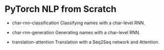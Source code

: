 # PyTorch NLP from Scratch
- char-rnn-classification
Classifying names with a char-level RNN.

- char-rnn-generation
Generating names with a char-level RNN.

- translation-attention
Translation with a Seq2Seq network and Attention.